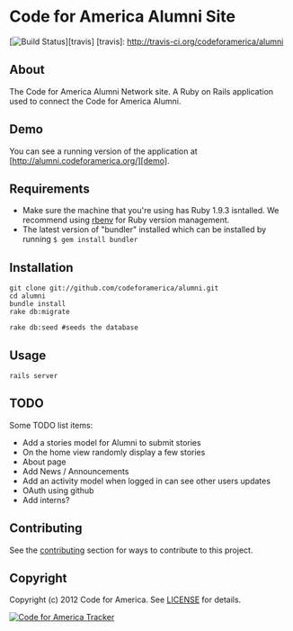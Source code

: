 # Code for America Alumni Site
[![Build Status](https://secure.travis-ci.org/codeforamerica/alumni.png?branch=master)][travis]
[travis]: http://travis-ci.org/codeforamerica/alumni

## About
The Code for America Alumni Network site.  A Ruby on Rails application used to connect the Code for America Alumni.

## Demo
You can see a running version of the application at
[http://alumni.codeforamerica.org/][demo].

[demo]: http://alumni.codeforamerica.org/


## Requirements
* Make sure the machine that you're using has Ruby 1.9.3 isntalled.  We recommend using [rbenv](https://github.com/sstephenson/rbenv/) for Ruby version management.
* The latest version of "bundler" installed which can be installed by running `$ gem install bundler`

## Installation
    git clone git://github.com/codeforamerica/alumni.git
    cd alumni
    bundle install
    rake db:migrate

    rake db:seed #seeds the database

## Usage
    rails server


## TODO
Some TODO list items:
* Add a stories model for Alumni to submit stories
* On the home view randomly display a few stories
* About page
* Add News / Announcements
* Add an activity model when logged in can see other users updates
* OAuth using github
* Add interns?


## Contributing
See the [contributing](https://github.com/codeforamerica/alumni/blob/master/contributing.mkd) section for ways to contribute to this project.

## Copyright
Copyright (c) 2012 Code for America. See [LICENSE][] for details.

[license]: https://github.com/codeforamerica/alumni/blob/master/LICENSE.mkd

[![Code for America Tracker](http://stats.codeforamerica.org/codeforamerica/alumni.png)][tracker]

[tracker]: http://stats.codeforamerica.org/projects/alumni



